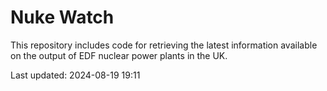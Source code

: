# Nuke Watch

This repository includes code for retrieving the latest information available on the output of EDF nuclear power plants in the UK.

Last updated: 2024-08-19 19:11